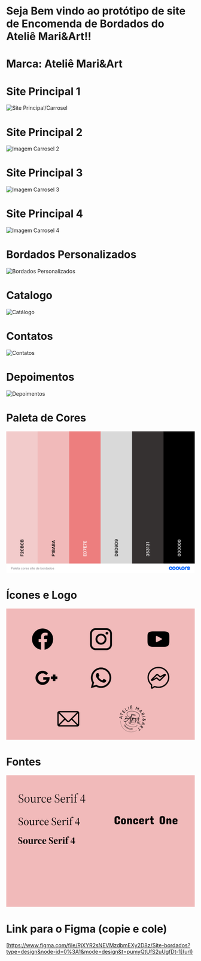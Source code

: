 <h1>Seja Bem vindo ao protótipo de site de Encomenda de Bordados do Ateliê Mari&Art!!</h1>

<h1>Marca: Ateliê Mari&Art</h1>

# Site Principal 1
![Site Principal/Carrosel](https://github.com/Mariana-Aparecida-Gomes/Site-Bordados/blob/main/img/corpo%20da%20página%201.png)

# Site Principal 2
![Imagem Carrosel 2](https://github.com/Mariana-Aparecida-Gomes/Site-Bordados/blob/main/img/corpo%20da%20página%202.png)

# Site Principal 3
![Imagem Carrosel 3](https://github.com/Mariana-Aparecida-Gomes/Site-Bordados/blob/main/img/corpo%20da%20página%203.png)

# Site Principal 4
![Imagem Carrosel 4](https://github.com/Mariana-Aparecida-Gomes/Site-Bordados/blob/main/img/corpo%20da%20página%204.png)

# Bordados Personalizados
![Bordados Personalizados](https://github.com/Mariana-Aparecida-Gomes/Site-Bordados/blob/main/img/corpo%20da%20página%205.png)

# Catalogo
![Catálogo](https://github.com/Mariana-Aparecida-Gomes/Site-Bordados/blob/main/img/corpo%20da%20página%206.png)

# Contatos
![Contatos](https://github.com/Mariana-Aparecida-Gomes/Site-Bordados/blob/main/img/corpo%20da%20página%207.png)

# Depoimentos
![Depoimentos](https://github.com/Mariana-Aparecida-Gomes/Site-Bordados/blob/main/img/corpo%20da%20página%208.png)

# Paleta de Cores
![Paleta de Cores](https://github.com/Mariana-Aparecida-Gomes/Site-Bordados/blob/main/img/Paleta%20cores%20site%20de%20bordados.png)

# Ícones e Logo
![Ícones e Logo](https://github.com/Mariana-Aparecida-Gomes/Site-Bordados/blob/main/img/icones%20e%20logo.png)

# Fontes
![Fontes](https://github.com/Mariana-Aparecida-Gomes/Site-Bordados/blob/main/img/Fontes.png)

# Link para o Figma (copie e cole)
[https://www.figma.com/file/RjXYR2sNEVMzdbmEXy2D8z/Site-bordados?type=design&node-id=0%3A1&mode=design&t=pumyQtUfS2uUgfDt-1](url)


